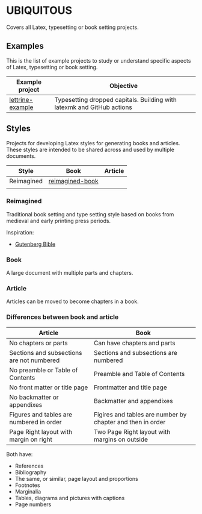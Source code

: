 # UBIQUITOUS

Covers all Latex, typesetting or book setting projects.

## Examples

This is the list of example projects to study or understand specific aspects of Latex, typesetting or book setting.

| Example project                                                             | Objective                     |
|-----------------------------------------------------------------------------|-------------------------------|
| [lettrine-example](https://github.com/gregory-james-smith/lettrine-example) | Typesetting dropped capitals. Building with latexmk and GitHub actions |

## Styles

Projects for developing Latex styles for generating books and articles. These styles are intended to be shared across and used by multiple documents.

| Style      | Book                                                                      | Article  |
|------------|---------------------------------------------------------------------------|----------|
| Reimagined | [reimagined-book](https://github.com/gregory-james-smith/reimagined-book) |          |
|            |                                                                           |          |

### Reimagined

Traditional book setting and type setting style based on books from medieval and early printing press periods.

Inspiration:
- [Gutenberg Bible](https://en.wikipedia.org/wiki/File:Gutenberg_Bible,_Lenox_Copy,_New_York_Public_Library,_2009._Pic_01.jpg)

### Book

A large document with multiple parts and chapters.

### Article

Articles can be moved to become chapters in a book.

### Differences between book and article

| Article | Book |
|---------|------|
| No chapters or parts | Can have chapters and parts |
| Sections and subsections are not numbered | Sections and subsections are numbered |
| No preamble or Table of Contents | Preamble and Table of Contents |
| No front matter or title page | Frontmatter and title page |
| No backmatter or appendixes | Backmatter and appendixes |
| Figures and tables are numbered in order | Figires and tables are number by chapter and then in order |
| Page Right layout with margin on right | Two Page Right layout with margins on outside |

Both have:
* References
* Bibliography
* The same, or similar, page layout and proportions
* Footnotes
* Marginalia
* Tables, diagrams and pictures with captions
* Page numbers
